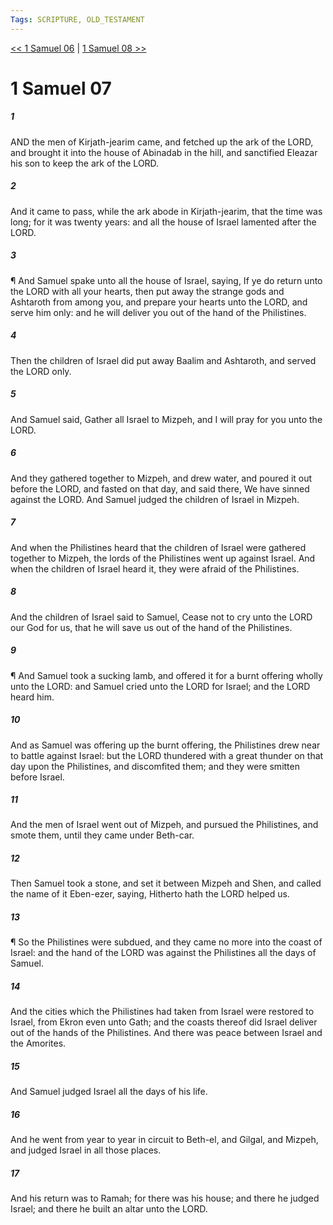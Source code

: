 ```yaml
---
Tags: SCRIPTURE, OLD_TESTAMENT
---
```


[<< 1 Samuel 06](OLD_TESTAMENT/09_1_Samuel/1_Samuel_06.md) | [1 Samuel 08 >>](OLD_TESTAMENT/09_1_Samuel/1_Samuel_08.md)

# 1 Samuel 07

##### 1
 AND the men of Kirjath-jearim came, and fetched up the ark of the LORD, and brought it into the house of Abinadab in the hill, and sanctified Eleazar his son to keep the ark of the LORD.
##### 2
 And it came to pass, while the ark abode in Kirjath-jearim, that the time was long; for it was twenty years: and all the house of Israel lamented after the LORD.
##### 3
 ¶ And Samuel spake unto all the house of Israel, saying, If ye do return unto the LORD with all your hearts, then put away the strange gods and Ashtaroth from among you, and prepare your hearts unto the LORD, and serve him only: and he will deliver you out of the hand of the Philistines.
##### 4
 Then the children of Israel did put away Baalim and Ashtaroth, and served the LORD only.
##### 5
 And Samuel said, Gather all Israel to Mizpeh, and I will pray for you unto the LORD.
##### 6
 And they gathered together to Mizpeh, and drew water, and poured it out before the LORD, and fasted on that day, and said there, We have sinned against the LORD.  And Samuel judged the children of Israel in Mizpeh.
##### 7
 And when the Philistines heard that the children of Israel were gathered together to Mizpeh, the lords of the Philistines went up against Israel.  And when the children of Israel heard it, they were afraid of the Philistines.
##### 8
 And the children of Israel said to Samuel, Cease not to cry unto the LORD our God for us, that he will save us out of the hand of the Philistines.
##### 9
 ¶ And Samuel took a sucking lamb, and offered it for a burnt offering wholly unto the LORD: and Samuel cried unto the LORD for Israel; and the LORD heard him.
##### 10
 And as Samuel was offering up the burnt offering, the Philistines drew near to battle against Israel: but the LORD thundered with a great thunder on that day upon the Philistines, and discomfited them; and they were smitten before Israel.
##### 11
 And the men of Israel went out of Mizpeh, and pursued the Philistines, and smote them, until they came under Beth-car.
##### 12
 Then Samuel took a stone, and set it between Mizpeh and Shen, and called the name of it Eben-ezer, saying, Hitherto hath the LORD helped us.
##### 13
 ¶ So the Philistines were subdued, and they came no more into the coast of Israel: and the hand of the LORD was against the Philistines all the days of Samuel.
##### 14
 And the cities which the Philistines had taken from Israel were restored to Israel, from Ekron even unto Gath; and the coasts thereof did Israel deliver out of the hands of the Philistines.  And there was peace between Israel and the Amorites.
##### 15
 And Samuel judged Israel all the days of his life.
##### 16
 And he went from year to year in circuit to Beth-el, and Gilgal, and Mizpeh, and judged Israel in all those places.
##### 17
 And his return was to Ramah; for there was his house; and there he judged Israel; and there he built an altar unto the LORD.
